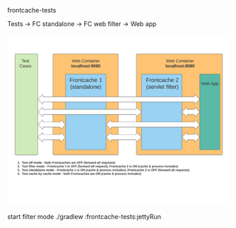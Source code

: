 frontcache-tests

Tests -> FC standalone -> FC web filter -> Web app

![alt tag](img/tests.png)

start filter mode
./gradlew :frontcache-tests:jettyRun
